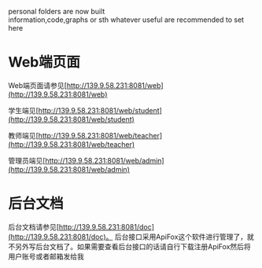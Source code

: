 personal folders are now built  
information,code,graphs or sth whatever useful are recommended to set here  

# Web端页面

Web端页面请参见[http://139.9.58.231:8081/web](http://139.9.58.231:8081/web)

学生端见[http://139.9.58.231:8081/web/student](http://139.9.58.231:8081/web/student)

教师端见[http://139.9.58.231:8081/web/teacher](http://139.9.58.231:8081/web/teacher)

管理员端见[http://139.9.58.231:8081/web/admin](http://139.9.58.231:8081/web/admin)

# 后台文档

后台文档请参见[http://139.9.58.231:8081/doc](http://139.9.58.231:8081/doc)。
后台接口采用ApiFox这个软件进行管理了，就不另外写后台文档了。如果需要查看后台接口的话请自行下载注册ApiFox然后将用户账号或者邮箱发给我

